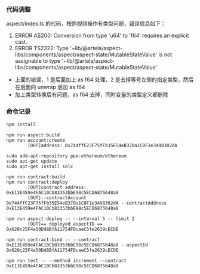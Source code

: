 ### 代码调整

aspect/index.ts 的代码，按照视频操作有类型问题，错误信息如下：

1. ERROR AS200: Conversion from type 'u64' to 'f64' requires an explicit cast.
2. ERROR TS2322: Type '~lib/@artela/aspect-libs/components/aspect/aspect-state/MutableStateValue<u64>' is not assignable to type '~lib/@artela/aspect-libs/components/aspect/aspect-state/MutableStateValue<f64>'

- 上面的错误，1 是后面加上 as f64 处理，2 是去掉等号左侧的指定类型，然后在后面的 unwrap 后加 as f64
- 加上类型转换后有问题，as f64 去掉，同时变量的类型定义都删除

### 命令记录

```
npm install

npm run aspect:build
npm run account:create
        [OUT]address: 0x744ffF23F75fFb35E54eB370a1C0F1e3498302dA

sudo add-apt-repository ppa:ethereum/ethereum
sudo apt-get update
sudo apt-get install solc

npm run contract:build
npm run contract:deploy
        [OUT]contract address: 0xE13E459e4FAC10Cb83353bbE98c5ECD6875648a8
        [OUT]--contractAccount 0x744ffF23F75fFb35E54eB370a1C0F1e3498302dA --contractAddress 0xE13E459e4FAC10Cb83353bbE98c5ECD6875648a8

npm run aspect:deploy -- --interval 5 -- limit 2
        [OUT]== deployed aspectID == 0x620c25F4a50Dd8BfA11754FDcaeC5fe2639cECDE

npm run contract:bind -- --contract 0xE13E459e4FAC10Cb83353bbE98c5ECD6875648a8 --aspectId 0x620c25F4a50Dd8BfA11754FDcaeC5fe2639cECDE

npm run test -- --method increment --contract 0xE13E459e4FAC10Cb83353bbE98c5ECD6875648a8
```
